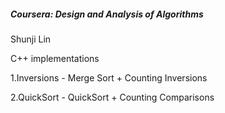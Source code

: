 ##### Coursera: Design and Analysis of Algorithms 

Shunji Lin

C++ implementations

1.Inversions - Merge Sort + Counting Inversions

2.QuickSort - QuickSort + Counting Comparisons